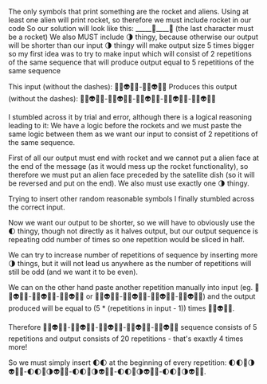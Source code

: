 The only symbols that print something are the rocket and aliens.
Using at least one alien will print rocket, so therefore we must include rocket in our code
So our solution will look like this: _____🚀____🚀 (the last character must be a rocket)
We also MUST include 🌗 thingy, because otherwise our output will be shorter than our input
🌗 thingy will make output size 5 times bigger so my first idea was to try to make input which will
consist of 2 repetitions of the same sequence that will produce output equal to 5 repetitions of the same sequence

This input (without the dashes):
📡🌗👽📡🚀-📡🌗👽📡🚀
Produces this output (without the dashes):
📡🌗👽📡🚀-📡🌗👽📡🚀-📡🌗👽📡🚀-📡🌗👽📡🚀-📡🌗👽📡🚀

I stumbled across it by trial and error, although there is a logical reasoning leading to it:
We have a logic before the rockets and we must paste the same logic between them as we want
our input to consist of 2 repetitions of the same sequence.

First of all our output must end with rocket and we cannot put a alien face at the end of the message (as it would mess up the rocket functionality),
so therefore we must put an alien face preceded by the satellite dish (so it will be reversed and put on the end).
We also must use exactly one 🌗 thingy.

Trying to insert other random reasonable symbols I finally stumbled across the correct input.

Now we want our output to be shorter, so we will have to obviously use the 🌓 thingy, though not directly
as it halves output, but our output sequence is repeating odd number of times so one repetition would be sliced in half.

We can try to increase number of repetitions of sequence by inserting more 🌗 things, but it will not lead us anywhere as
the number of repetitions will still be odd (and we want it to be even).

We can on the other hand paste another repetition manually into input (eg. 📡🌗👽📡🚀-📡🌗👽📡🚀-📡🌗👽📡🚀 or 📡🌗👽📡🚀-📡🌗👽📡🚀-📡🌗👽📡🚀-📡🌗👽📡🚀)
and the output produced will be equal to (5 * (repetitions in input - 1)) times 📡🌗👽📡🚀.

Therefore 📡🌗👽📡🚀-📡🌗👽📡🚀-📡🌗👽📡🚀-📡🌗👽📡🚀-📡🌗👽📡🚀 sequence consists of 5 repetitions and output consists of 20 repetitions - that's exaxtly 4 times more!

So we must simply insert 🌓🌓 at the beginning of every repetition: 🌓🌓📡🌗👽📡🚀-🌓🌓📡🌗👽📡🚀-🌓🌓📡🌗👽📡🚀-🌓🌓📡🌗👽📡🚀-🌓🌓📡🌗👽📡🚀.
